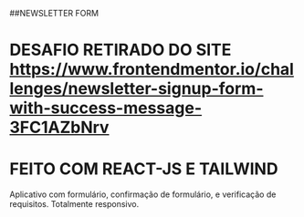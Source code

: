 ##NEWSLETTER FORM 

# DESAFIO RETIRADO DO SITE https://www.frontendmentor.io/challenges/newsletter-signup-form-with-success-message-3FC1AZbNrv

# FEITO COM REACT-JS E TAILWIND
Aplicativo com formulário, confirmação de formulário, e verificação de requisitos. Totalmente responsivo. 
